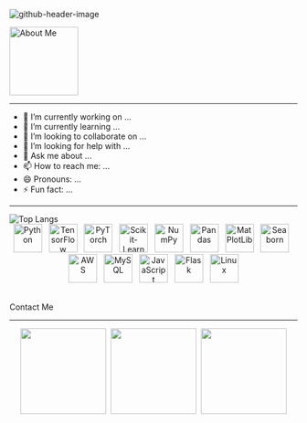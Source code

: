 ![github-header-image](https://github.com/user-attachments/assets/ba0e05be-e833-49d7-ad68-3aafc98e37e7)

<!--
- 🔭 I’m currently working on ...
- 🌱 I’m currently learning ...
- 👯 I’m looking to collaborate on ...
- 🤔 I’m looking for help with ...
- 💬 Ask me about ...
- 📫 How to reach me: ...
- 😄 Pronouns: ...
- ⚡ Fun fact: ...
-->

<img src="https://github.com/user-attachments/assets/1a1f81b7-2c78-495f-ab9e-0298b85621c6" width="120" alt="About Me">

---

- 🔭 I’m currently working on ...
- 🌱 I’m currently learning ...
- 👯 I’m looking to collaborate on ...
- 🤔 I’m looking for help with ...
- 💬 Ask me about ...
- 📫 How to reach me: ...
- 😄 Pronouns: ...
- ⚡ Fun fact: ...

---

<a href="https://github.com/RobCaamano"><img src="https://github-readme-stats.vercel.app/api/top-langs/?username=robcaamano&exclude_repo=MLP-vs-CNN-Federal-Reserve-Economic-Data,ResNet50-CNN-Visualization-and-Transfer-Learning&title_color=FFFFFF&bg_color=259890&text_color=FFFFFF&hide_border=true" align="left" alt="Top Langs"></a>

<br>

<div align="center">
  <a href="https://www.python.org/" target="_blank"><img src="https://github.com/user-attachments/assets/2096e5df-b035-441a-b1ff-9836a1e3df28" width="50" alt="Python"></a>&nbsp;&nbsp;
  <a href="https://www.tensorflow.org/" target="_blank"><img src="https://github.com/user-attachments/assets/345e16f2-fa50-4ab4-bcfc-76c5109df250" width="50" alt="TensorFlow"></a>&nbsp;&nbsp;
  <a href="https://pytorch.org/" target="_blank"><img src="https://github.com/user-attachments/assets/245f6dcd-0435-4845-abeb-e8ef4ff60580" width="50" alt="PyTorch"></a>&nbsp;&nbsp;
  <a href="https://scikit-learn.org/" target="_blank"><img src="https://github.com/user-attachments/assets/16c6ac2b-6347-47e7-b94d-b6a55853cd2c" width="50" alt="Scikit-Learn"></a>&nbsp;&nbsp;
  <a href="https://numpy.org/" target="_blank"><img src="https://github.com/user-attachments/assets/05ed153b-c88e-466d-ad0d-8c29ece0ab70" width="50" alt="NumPy"></a>&nbsp;&nbsp;
  <a href="https://pandas.pydata.org/" target="_blank"><img src="https://github.com/user-attachments/assets/161cda3a-8947-496d-92ae-05946eb25a23" width="50" alt="Pandas"></a>&nbsp;&nbsp;
  <a href="https://matplotlib.org/" target="_blank"><img src="https://github.com/user-attachments/assets/2f534ac7-80c2-45ad-9e9e-1cf39511ec71" width="50" alt="MatPlotLib"></a>&nbsp;&nbsp;
  <a href="https://seaborn.pydata.org/" target="_blank"><img src="https://github.com/user-attachments/assets/978c83f4-e555-42ce-9beb-38541f427ab9" width="50" alt="Seaborn"></a>&nbsp;&nbsp;
</div>

<div align="center">
  <a href="https://aws.amazon.com/" target="_blank"><img src="https://github.com/user-attachments/assets/3488311c-36ef-4ba8-a2d0-1b1da79f7458" width="50" alt="AWS"></a>&nbsp;&nbsp;
  <a href="https://www.mysql.com/" target="_blank"><img src="https://github.com/user-attachments/assets/72b674ae-7b36-4e3b-a39f-e5662293c974" width="50" alt="MySQL"></a>&nbsp;&nbsp;
  <a href="https://www.javascript.com/" target="_blank"><img src="https://github.com/user-attachments/assets/414c4b10-6a67-4a9e-a39b-bd23f193b81e" width="50" alt="JavaScript"></a>&nbsp;&nbsp;
  <a href="https://flask.palletsprojects.com/" target="_blank"><img src="https://github.com/user-attachments/assets/b08a21ab-2611-446e-b3ea-69adef88a437" width="50" alt="Flask"></a>&nbsp;&nbsp;
  <a href="https://www.linux.org/" target="_blank"><img src="https://github.com/user-attachments/assets/e4711af9-bb0c-49e5-aaee-8547e0770a4f" width="50" alt="Linux"></a>
</div>

<br>

<p>Contact Me</p>

---

<div align="center">
  <a href="https://www.linkedin.com/in/robcaamano/"><img src="https://github.com/user-attachments/assets/a186c770-eba1-4c6c-bc20-9c81401e47aa" width="150"></a>&nbsp;&nbsp;<a href="mailto:caamanor@gmail.com"><img src="https://github.com/user-attachments/assets/03e1e726-2e86-409a-b402-9e0fdf21d994" width="150"></a>&nbsp;&nbsp;<a href="https://github.com/user-attachments/files/16488801/Roberto.Caamano.Resume.pdf"><img src="https://github.com/user-attachments/assets/65ac5120-0d01-4781-8fee-3297913ee7a3" width="150"></a>
</div>
